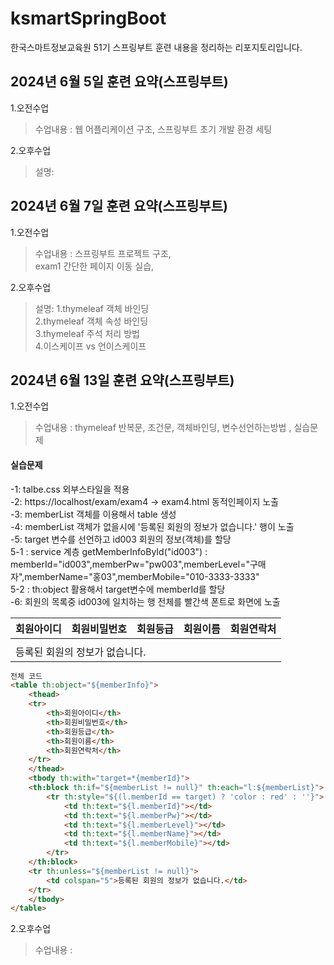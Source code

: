 # ksmartSpringBoot
한국스마트정보교육원 51기 스프링부트 훈련 내용을 정리하는 리포지토리입니다.

  

## 2024년 6월 5일 훈련 요약(스프링부트)
 

1.오전수업
> 수업내용 : 웹 어플리케이션 구조, 스프링부트 초기 개발 환경 세팅 

2.오후수업
> 설명: 


## 2024년 6월 7일 훈련 요약(스프링부트)


1.오전수업
> 수업내용 : 스프링부트 프로젝트 구조, <br> 
>           exam1 간단한 페이지 이동 실습,

2.오후수업
> 설명: 1.thymeleaf 객체 바인딩 <br>
>       2.thymeleaf 객체 속성 바인딩 <br>
>       3.thymeleaf 주석 처리 방법 <br>
>       4.이스케이프 vs 언이스케이프 <br>

## 2024년 6월 13일 훈련 요약(스프링부트)


1.오전수업
> 수업내용 : thymeleaf 반복문, 조건문, 객체바인딩, 변수선언하는방법 , 실습문제

<!DOCTYPE html>
<html xmlns:th="http://www.thymeleaf.org">
<head>
    <link rel="stylesheet" href="/css/table.css">
    <meta charset="UTF-8">
    <title>실습문제</title>
</head>
<body>
<h4>실습문제</h4>
-1: talbe.css 외부스타일을 적용 <br>
-2: https://localhost/exam/exam4 -> exam4.html 동적인페이지 노출 <br>
-3: memberList 객체를 이용해서 table 생성 <br>
-4: memberList 객체가 없을시에 '등록된 회원의 정보가 없습니다.' 행이 노출 <br>
-5: target 변수를 선언하고 id003 회원의 정보(객체)를 할당 <br>
5-1 : service 계층 getMemberInfoById("id003")
: memberId="id003",memberPw="pw003",memberLevel="구매자",memberName="홍03",memberMobile="010-3333-3333"<br>
5-2 : th:object 활용해서 target변수에 memberId를 할당 <br>
-6: 회원의 목록중 id003에 일치하는 행 전체를 빨간색 폰트로 화면에 노출 <br>
<table th:object="${memberInfo}">
    <thead>
    <tr>
        <th>회원아이디</th>
        <th>회원비밀번호</th>
        <th>회원등급</th>
        <th>회원이름</th>
        <th>회원연락처</th>
    </tr>
    </thead>
    <tbody th:with="target=*{memberId}">
    <th:block th:if="${memberList != null}" th:each="l:${memberList}">
        <tr th:style="${(l.memberId == target) ? 'color : red' : ''}">
            <td th:text="${l.memberId}"></td>
            <td th:text="${l.memberPw}"></td>
            <td th:text="${l.memberLevel}"></td>
            <td th:text="${l.memberName}"></td>
            <td th:text="${l.memberMobile}"></td>
        </tr>
    </th:block>
    <tr th:unless="${memberList != null}">
        <td colspan="5">등록된 회원의 정보가 없습니다.</td>
    </tr>
    </tbody>
</table>
</body>
</html>

```html
전체 코드
<table th:object="${memberInfo}">
    <thead>
    <tr>
        <th>회원아이디</th>
        <th>회원비밀번호</th>
        <th>회원등급</th>
        <th>회원이름</th>
        <th>회원연락처</th>
    </tr>
    </thead>
    <tbody th:with="target=*{memberId}">
    <th:block th:if="${memberList != null}" th:each="l:${memberList}">
        <tr th:style="${(l.memberId == target) ? 'color : red' : ''}">
            <td th:text="${l.memberId}"></td>
            <td th:text="${l.memberPw}"></td>
            <td th:text="${l.memberLevel}"></td>
            <td th:text="${l.memberName}"></td>
            <td th:text="${l.memberMobile}"></td>
        </tr>
    </th:block>
    <tr th:unless="${memberList != null}">
        <td colspan="5">등록된 회원의 정보가 없습니다.</td>
    </tr>
    </tbody>
</table>
```

2.오후수업
> 수업내용 : 